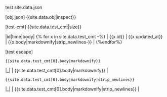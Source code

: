 

test site.data.json

[obj.json]
{{site.data.obj|inspect}}

[test-cmt]
{{site.data.test_cmt|size}}



|id|time|body| 
{% for x in site.data.test_cmt -%}
| {{x.id}} | {{x.updated_at}} | {{x.body|markdownify|strip_newlines-}} | 
{%endfor%}


[test escape]

```
{{site.data.test_cmt[0].body|markdownify}}
```
|_|
| {{site.data.test_cmt[0].body|markdownify}} |

```
{{site.data.test_cmt[0].body|markdownify|strip_newlines}}
```
|_|
| {{site.data.test_cmt[0].body|markdownify|strip_newlines}} |

